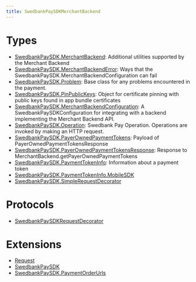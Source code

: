 ```yaml
---
title: SwedbankPaySDKMerchantBackend
---
```

# Types

  - [SwedbankPaySDK.MerchantBackend](SwedbankPaySDK_MerchantBackend):
    Additional utilities supported by the Merchant Backend
  - [SwedbankPaySDK.MerchantBackendError](SwedbankPaySDK_MerchantBackendError):
    Ways that the SwedbankPaySDK.MerchantBackendConfiguration
    can fail
  - [SwedbankPaySDK.Problem](SwedbankPaySDK_Problem):
    Base class for any problems encountered in the payment.
  - [SwedbankPaySDK.PinPublicKeys](SwedbankPaySDK_PinPublicKeys):
    Object for certificate pinning with public keys found in app bundle certificates
  - [SwedbankPaySDK.MerchantBackendConfiguration](SwedbankPaySDK_MerchantBackendConfiguration):
    A SwedbankPaySDKConfiguration for integrating with a backend
    implementing the Merchant Backend API.
  - [SwedbankPaySDK.Operation](SwedbankPaySDK_Operation):
    Swedbank Pay Operation. Operations are invoked by making an HTTP request.
  - [SwedbankPaySDK.PayerOwnedPaymentTokens](SwedbankPaySDK_PayerOwnedPaymentTokens):
    Payload of PayerOwnedPaymentTokensResponse
  - [SwedbankPaySDK.PayerOwnedPaymentTokensResponse](SwedbankPaySDK_PayerOwnedPaymentTokensResponse):
    Response to MerchantBackend.getPayerOwnedPaymentTokens
  - [SwedbankPaySDK.PaymentTokenInfo](SwedbankPaySDK_PaymentTokenInfo):
    Information about a payment token
  - [SwedbankPaySDK.PaymentTokenInfo.MobileSDK](SwedbankPaySDK_PaymentTokenInfo_MobileSDK)
  - [SwedbankPaySDK.SimpleRequestDecorator](SwedbankPaySDK_SimpleRequestDecorator)

# Protocols

  - [SwedbankPaySDKRequestDecorator](SwedbankPaySDKRequestDecorator)

# Extensions

  - [Request](Request)
  - [SwedbankPaySDK](SwedbankPaySDK)
  - [SwedbankPaySDK.PaymentOrderUrls](SwedbankPaySDK_PaymentOrderUrls)
